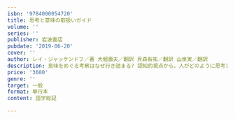 ```yaml
---
isbn: '9784000054720'
title: 思考と意味の取扱いガイド
volume: ''
series: ''
publisher: 岩波書店
pubdate: '2019-06-20'
cover: ''
author: レイ・ジャッケンドフ／著 大堀壽夫／翻訳 貝森有祐／翻訳 山泉実／翻訳
description: 意味をめぐる考察はなぜ行き詰まる? 認知的視点から，人がどのように思考し，話し，世界を認識するかを解き明かす．
price: '3600'
genre: ''
target: 一般
format: 単行本
content: 語学総記

---
```


